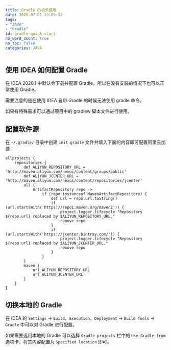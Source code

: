 ```yaml
---
title: Gradle 的初步使用
date: 2020-07-01 23:09:32
tags:
- "JAVA"
- "Gradle"
id: gradle-quick-start
no_word_count: true
no_toc: false
categories: JAVA
---
```


## 使用 IDEA 如何配置 Gradle

在 IDEA 2020.1 中默认会下载并配置 Gradle。所以在没有安装的情况下也可以正常使用 Gradle。

需要注意的是在使用 IDEA 自带 Gradle 的时候无法使用 gradle 命令。

如果有特殊需求可以通过项目中的 gradlew 脚本文件进行使用。

## 配置软件源

在 `~/.gradle/` 目录中创建 `init.gradle` 文件并填入下面的内容即可配置阿里云加速：

```text
allprojects {
    repositories {
        def ALIYUN_REPOSITORY_URL = 'http://maven.aliyun.com/nexus/content/groups/public'
        def ALIYUN_JCENTER_URL = 'http://maven.aliyun.com/nexus/content/repositories/jcenter'
        all {
            ArtifactRepository repo ->
                if (repo instanceof MavenArtifactRepository) {
                    def url = repo.url.toString()
                    if (url.startsWith('https://repo1.maven.org/maven2')) {
                        project.logger.lifecycle "Repository ${repo.url} replaced by $ALIYUN_REPOSITORY_URL."
                        remove repo
                    }
                    if (url.startsWith('https://jcenter.bintray.com/')) {
                        project.logger.lifecycle "Repository ${repo.url} replaced by $ALIYUN_JCENTER_URL."
                        remove repo
                    }
                }
        }
        maven {
            url ALIYUN_REPOSITORY_URL
            url ALIYUN_JCENTER_URL
        }
    }
}
```

## 切换本地的 Gradle

在 IDEA 的 `Settings` -> `Build, Execution, Deployment` -> `Build Tools` -> `Gradle` 中可以对 Gradle 进行配置。

如果需要选用本地的 Gradle 可以选择 `Gradle projects` 栏中的 `Use Gradle from` 选项卡，将其内容配置为 `Specified location` 即可。

